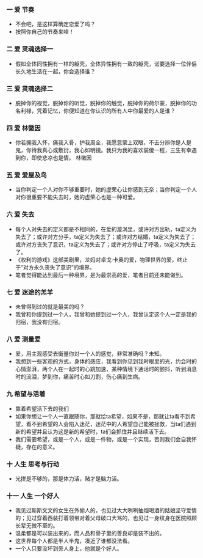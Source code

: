 ### 一 爱  节奏
- 不会吧，是这样算确定恋爱了吗？
- 按照你自己的节奏来哇！

### 二 爱  灵魂选择一
- 假如全体同性拥有一样的躯壳，全体异性拥有一致的躯壳，诺要选择一位伴侣长久地生活在一起，你会选择谁？

### 三 爱  灵魂选择二
- 脱掉你的视觉，脱掉你的听觉，脱掉你的触觉，脱掉你的荷尔蒙，脱掉你的功名利禄，凭着记忆，你便知道在你认识的所有人中你最爱的人是谁？

### 四 爱  林徽因
- 你若拥我入怀，痛我入骨，护我周全，我愿意蒙上双眼，不去分辨你是人是鬼，你待我真心或敷衍，我心如明镜。我只为我的喜欢装傻一程，三生有幸遇到你，即使悲凉也是情。      林徽因

### 五 爱  爱屋及鸟
- 当你判定一个人对你不够重要时，她的虚荣心让你感到无奈；当你判定一个人对你很重要不能失去时，她的虚荣心也是一种可爱。

### 六 爱  失去
- 每个人对失去的定义都是不相同的，在爱的漩涡里，或许对方出轨，ta定义为失去了；或许对方分手，ta定义为失去了；或许对方结婚，ta定义为失去了；或许对方丧失了意识，ta定义为失去了；或许对方停止了呼吸，ta定义为失去了。
- 《权利的游戏》这部美剧里，龙妈对卓戈·卡奥的爱，物理世界的爱，终止于“对方永久丧失了意识”的境界。
- 笔者觉得能达到最后一种境界，是为最崇高的爱，笔者目前还未能做到。

### 七 爱  迷途的羔羊
- 未曾得到过的就是最美的吗？
- 我曾和你提到过一个人，我曾和她提到过一个人，我曾认定这个人一定是我的归宿，我没有归宿。

### 八 爱  测量爱
- 爱，用主观感受去衡量你对一个人的感觉，非常准确吗？未知。
- 我想到一些客观的方式，身体的感应，我看到你见到我时眼里的光，约会时的心情澎湃，两个人在一起时的心跳加速，某种情境下通话时的颤抖，听到消息时的流泪，梦到你，痛苦时心如刀割，伤心痛到生病。

### 九 希望与活着
- 靠着希望活下去的我们
- 如果你想让一个人一直跟随你，那就给ta希望，如果不是，那就让ta看不到希望，看不到希望的人会陷入迷茫，迷茫中的人希望自己能被拯救，当ta们遇到新的希望并且认为这是新的希望时，ta们会抓住并且继续活下去。
- 我们需要希望，或是一个人，或是一件物，或是一个实现，否则我们会自我怀疑，存在的意义。

### 十 人生  思考与行动
- 光拼是不够的，那是体力活，赌才是脑力活。

### 十一 人生  一个好人
- 我见过斯斯文文的女生在外偷人的，也见过大大咧咧抽烟喝酒的姑娘坚守爱情的；见过穿着西装打着领带对着父母破口大骂的，也见过一身纹身在医院照顾长辈无微不至的。
- 温柔都是可以装出来的，而人品和骨子里的善良却是装不出的。
- 这世界每个人都是半人半鬼，凑近了谁都没法看。
- 一个人只要没坏到旁人身上，他就是个好人。